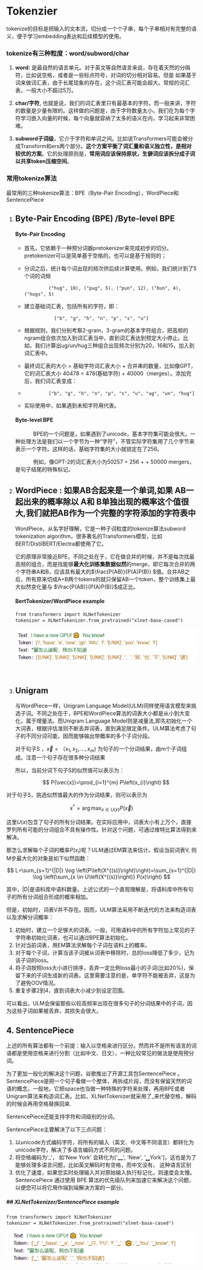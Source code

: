 # Tokenzier

tokenize的目标是把输入的文本流，切分成一个个子串，每个子串相对有完整的语义，便于学习embedding表达和后续模型的使用。

### tokenize有三种粒度：**word/subword/char**

1. **word:** 是最自然的语言单元。对于英文等自然语言来说，存在着天然的分隔符，比如说空格，或者是一些标点符号，对词的切分相对容易。但是 如果基于词来做词汇表，由于长尾现象的存在，这个词汇表可能会超大。常规的词汇表，一般大小不超过5万。

2. **char/字符,** 也就是说，我们的词汇表里只有最基本的字符。而一般来讲，字符的数量是少量有限的。这样做的问题是，由于字符数量太小，我们在为每个字符学习嵌入向量的时候，每个向量就容纳了太多的语义在内，学习起来非常困难。

3. **subword子词级**，它介于字符和单词之间。比如说Transformers可能会被分成Transform和ers两个部分。**这个方案平衡了词汇量和语义独立性，是相对较优的方案**。它的处理原则是，**常用词应该保持原状，生僻词应该拆分成子词以共享token压缩空间**。

### 常用tokenize算法

最常用的三种tokenize算法：BPE（Byte-Pair Encoding），WordPiece和SentencePiece

1. ## Byte-Pair Encoding (BPE) /Byte-level BPE
   
   #### Byte-Pair Encoding
   
    * 首先，它依赖于一种预分词器pretokenizer来完成初步的切分。pretokenizer可以是简单基于空格的，也可以是基于规则的；
    + 分词之后，统计每个词出现的频次供后续计算使用。例如，我们统计到了5个词的词频
      
                   ("hug", 10), ("pug", 5), ("pun", 12), ("bun", 4), ("hugs", 5)
   
    + 建立基础词汇表，包括所有的字符，即：
      
      ```
                 ["b", "g", "h", "n", "p", "s", "u"]
      ```
    * 根据规则，我们分别考察2-gram，3-gram的基本字符组合，把高频的ngram组合依次加入到词汇表当中，直到词汇表达到预定大小停止。比如，我们计算出ug/un/hug三种组合出现频次分别为20，16和15，加入到词汇表中。
    + 最终词汇表的大小 = 基础字符词汇表大小 + 合并串的数量，比如像GPT，它的词汇表大小 40478 = 478(基础字符) + 40000（merges）。添加完后，我们词汇表变成：
   
    + ```
               ["b", "g", "h", "n", "p", "s", "u", "ug", "un", "hug"]
      ```
   
    + 实际使用中，如果遇到未知字符用<unk>代表。
   
   #### Byte-level BPE
   
               BPE的一个问题是，如果遇到了unicode，基本字符集可能会很大。一种处理方法是我们以一个字节为一种“字符”，不管实际字符集用了几个字节来表示一个字符。这样的话，基础字符集的大小就锁定在了256。
   
               例如，像GPT-2的词汇表大小为50257 = 256 + <EOS> + 50000 mergers，<EOS>是句子结尾的特殊标记。

2. ## WordPiece : 如果AB合起来是一个单词,如果 AB一起出来的概率除以 A和 B单独出现的概率这个值很大,我们就把AB作为一个完整的字符添加的字符表中
   
   WordPiece，从名字好理解，它是一种子词粒度的tokenize算法subword tokenization algorithm，很多著名的Transformers模型，比如BERT/DistilBERT/Electra都使用了它。
   
   它的原理非常接近BPE，不同之处在于，它在做合并的时候，并不是每次找最高频的组合，而是找能够**最大化训练集数据似然**的merge，即它每次合并的两个字符串A和B，应该具有最大的$\frac{P(AB)}{P(A)P(B)} $值。合并AB之后，所有原来切成A+B两个tokens的就只保留AB一个token，整个训练集上最大似然变化量与 $\frac{P(AB)}{P(A)P(B)}$成正比。
   
   #### BertTokenizer/WordPiece example
   
   ```
   from transformers import XLNetTokenizer
   tokenizer = XLNetTokenizer.from_pretrained("xlnet-base-cased")
   ```
   
   ![](assets/img/2023-06-27-14-18-05-image.png)
   
                                    

3. ## Unigram
   
   与WordPiece一样，Unigram Language Model(ULM)同样使用语言模型来挑选子词。不同之处在于，BPE和WordPiece算法的词表大小都是从小到大变化，属于增量法。而Unigram Language Model则是减量法,即先初始化一个大词表，根据评估准则不断丢弃词表，直到满足限定条件。ULM算法考虑了句子的不同分词可能，因而能够输出带概率的多个子词分段。
   
   对于句子S ，$\vec{x}  = （x_1,x_2,...,x_m)$ 为句子的一个分词结果，由m个子词组成。注意一个句子存在很多种分词结果
   
   所以，当前分词下句子S的似然值可以表示为：
   
   $$
   P(\vec{x})=\prod_{i=1}^{m} P\left(x_{i}\right)
   $$

对于句子S，挑选似然值最大的作为分词结果，则可以表示为

$$
x^{*}=\arg \max _{x \in U(x)} P(\vec{x})
$$

这里$U(x)$包含了句子的所有分词结果。在实际应用中，词表大小有上万个，直接罗列所有可能的分词组合不具有操作性。针对这个问题，可通过维特比算法得到来解决。

那怎么求解每个子词的概率$P(x_i)$呢？ULM通过EM算法来估计。假设当前词表V, 则M步最大化的对象是如下似然函数：

$$
L=\sum_{s=1}^{|D|} \log \left(P\left(X^{(s)}\right)\right)=\sum_{s=1}^{|D|} \log \left(\sum_{x \in U\left(X^{(s)}\right)} P(x)\right)
$$

其中，|D|是语料库中语料数量。上述公式的一个直观理解是，将语料库中所有句子的所有分词组合形成的概率相加。

但是，初始时，词表V并不存在。因而，ULM算法采用不断迭代的方法来构造词表以及求解分词概率：

1. 初始时，建立一个足够大的词表。一般，可用语料中的所有字符加上常见的子字符串初始化词表，也可以通过BPE算法初始化。
2. 针对当前词表，用EM算法求解每个子词在语料上的概率。
3. 对于每个子词，计算当该子词被从词表中移除时，总的loss降低了多少，记为该子词的loss。
4. 将子词按照loss大小进行排序，丢弃一定比例loss最小的子词(比如20%)，保留下来的子词生成新的词表。这里需要注意的是，单字符不能被丢弃，这是为了避免OOV情况。
5. 重复步骤2到4，直到词表大小减少到设定范围。

可以看出，ULM会保留那些以较高频率出现在很多句子的分词结果中的子词，因为这些子词如果被丢弃，其损失会很大。

## 4. SentencePiece

上述的所有算法都有一个前提：输入以空格来进行区分。然而并不是所有语言的词语都是使用空格来进行分割（比如中文、日文），一种比较常见的做法是使用预分词。

为了更加一般化的解决这个问题，谷歌推出了开源工具包SentencePiece 。SentencePiece是把一个句子看做一个整体，再拆成片段，而没有保留天然的词语的概念。一般地，它把space也当做一种特殊的字符来处理，再用BPE或者Unigram算法来构造词汇表。比如，XLNetTokenizer就采用了_来代替空格，解码的时候会再用空格替换回来.

SentencePiece还能支持字符和词级别的分词。

SentencePiece主要解决了以下三点问题：

1. 以unicode方式编码字符，将所有的输入（英文、中文等不同语言）都转化为unicode字符，解决了多语言编码方式不同的问题。
2. 将空格编码为‘_’， 如'New York' 会转化为['▁', 'New', '▁York']，这也是为了能够处理多语言问题，比如英文解码时有空格，而中文没有， 这种语言区别
3. 优化了速度，如果您实时处理输入并对原始输入执行标记化，则速度会太慢。 SentencePiece 通过使用 BPE 算法的优先级队列来加速它来解决这个问题，以便您可以将它用作端到端解决方案的一部分。

##### ## XLNetTokenizer/SentencePiece example

```
from transformers import XLNetTokenizer
tokenizer = XLNetTokenizer.from_pretrained("xlnet-base-cased")
```

![](assets/img/2023-06-27-14-17-12-image.png)

